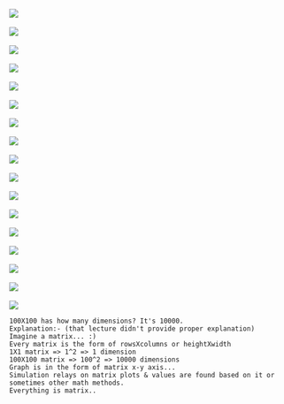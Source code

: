 ![](http://geekresearchlab.net/coursera/neuro/ul-1.jpg)<br><br>
![](http://geekresearchlab.net/coursera/neuro/ul-2.jpg)<br><br>
![](http://geekresearchlab.net/coursera/neuro/ul-3.jpg)<br><br>
![](http://geekresearchlab.net/coursera/neuro/ul-4.jpg)<br><br>
![](http://geekresearchlab.net/coursera/neuro/ul-5.jpg)<br><br>
![](http://geekresearchlab.net/coursera/neuro/ul-6.jpg)<br><br>
![](http://geekresearchlab.net/coursera/neuro/ul-7.jpg)<br><br>
![](http://geekresearchlab.net/coursera/neuro/ul-8.jpg)<br><br>
![](http://geekresearchlab.net/coursera/neuro/ul-9.jpg)<br><br>
![](http://geekresearchlab.net/coursera/neuro/ul-10.jpg)<br><br>
![](http://geekresearchlab.net/coursera/neuro/ul-11.jpg)<br><br>
![](http://geekresearchlab.net/coursera/neuro/ul-12.jpg)<br><br>
![](http://geekresearchlab.net/coursera/neuro/ul-13.jpg)<br><br>
![](http://geekresearchlab.net/coursera/neuro/ul-14.jpg)<br><br>
![](http://geekresearchlab.net/coursera/neuro/ul-15.jpg)<br><br>
![](http://geekresearchlab.net/coursera/neuro/ul-16.jpg)<br><br>
![](http://geekresearchlab.net/coursera/neuro/ul-17.jpg)
```
100X100 has how many dimensions? It's 10000.
Explanation:- (that lecture didn't provide proper explanation)
Imagine a matrix... :) 
Every matrix is the form of rowsXcolumns or heightXwidth
1X1 matrix => 1^2 => 1 dimension
100X100 matrix => 100^2 => 10000 dimensions
Graph is in the form of matrix x-y axis...
Simulation relays on matrix plots & values are found based on it or sometimes other math methods.
Everything is matrix..
```
